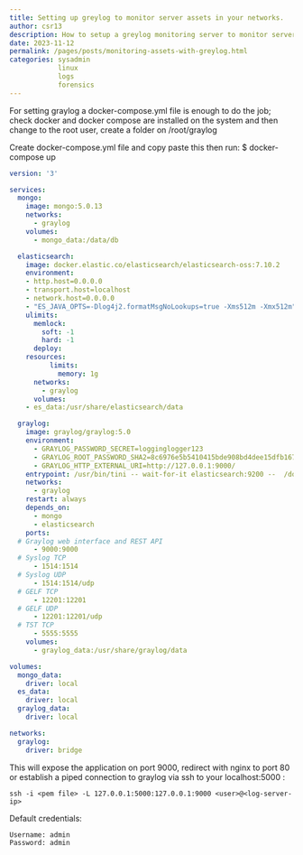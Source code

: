 ```yaml
---
title: Setting up greylog to monitor server assets in your networks.
author: csr13
description: How to setup a greylog monitoring server to monitor server assets in your network.
date: 2023-11-12
permalink: /pages/posts/monitoring-assets-with-greylog.html
categories: sysadmin
            linux
            logs
            forensics
---
```

For setting graylog a docker-compose.yml file is enough to do the job; check docker and docker compose are installed on the system and then change to the root user, create a folder on /root/graylog

Create docker-compose.yml file and copy paste this then run: $ docker-compose up


```yaml
version: '3'

services:
  mongo:
    image: mongo:5.0.13
    networks:
      - graylog
    volumes:
      - mongo_data:/data/db

  elasticsearch:
    image: docker.elastic.co/elasticsearch/elasticsearch-oss:7.10.2
    environment:
  	- http.host=0.0.0.0
  	- transport.host=localhost
  	- network.host=0.0.0.0
  	- "ES_JAVA_OPTS=-Dlog4j2.formatMsgNoLookups=true -Xms512m -Xmx512m"
    ulimits:
      memlock:
    	soft: -1
    	hard: -1
      deploy:
  	resources:
    	  limits:
      	    memory: 1g
      networks:
        - graylog
      volumes:
  	- es_data:/usr/share/elasticsearch/data

  graylog:
    image: graylog/graylog:5.0
    environment:
      - GRAYLOG_PASSWORD_SECRET=logginglogger123
      - GRAYLOG_ROOT_PASSWORD_SHA2=8c6976e5b5410415bde908bd4dee15dfb167a9c873fc4bb8a81f6f2ab448a918
      - GRAYLOG_HTTP_EXTERNAL_URI=http://127.0.0.1:9000/
    entrypoint: /usr/bin/tini -- wait-for-it elasticsearch:9200 --  /docker-entrypoint.sh
    networks:
      - graylog
    restart: always
    depends_on:
      - mongo
      - elasticsearch
    ports:
  # Graylog web interface and REST API
      - 9000:9000
  # Syslog TCP
      - 1514:1514
  # Syslog UDP
      - 1514:1514/udp
  # GELF TCP
      - 12201:12201
  # GELF UDP
      - 12201:12201/udp
  # TST TCP
      - 5555:5555
    volumes:
      - graylog_data:/usr/share/graylog/data

volumes:
  mongo_data:
    driver: local
  es_data:
    driver: local
  graylog_data:
    driver: local

networks:
  graylog:
    driver: bridge

```

This will expose the application on port 9000, redirect with nginx to port 80 or establish a piped connection to graylog via ssh to your localhost:5000 :

```
ssh -i <pem file> -L 127.0.0.1:5000:127.0.0.1:9000 <user>@<log-server-ip>
```

Default credentials:

```
Username: admin
Password: admin
```

